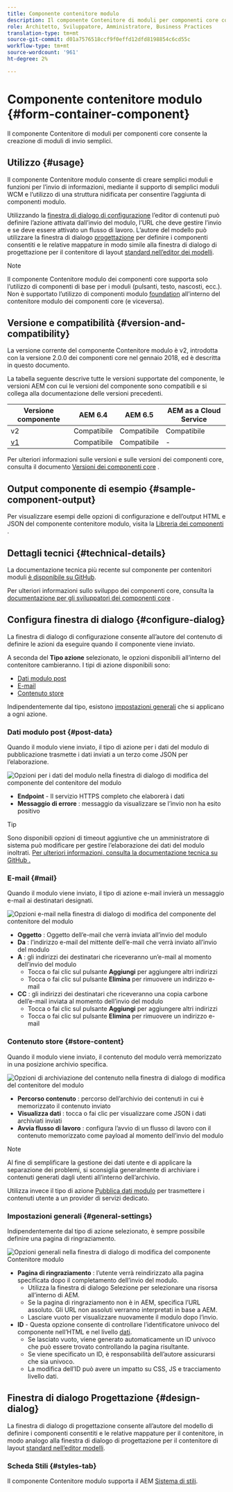 ```yaml
---
title: Componente contenitore modulo
description: Il componente Contenitore di moduli per componenti core consente la creazione di moduli di invio semplici.
role: Architetto, Sviluppatore, Amministratore, Business Practices
translation-type: tm+mt
source-git-commit: d01a7576518ccf9f0effd12dfd8198854c6cd55c
workflow-type: tm+mt
source-wordcount: '961'
ht-degree: 2%

---
```



# Componente contenitore modulo {#form-container-component}

Il componente Contenitore di moduli per componenti core consente la creazione di moduli di invio semplici.

## Utilizzo {#usage}

Il componente Contenitore modulo consente di creare semplici moduli e funzioni per l’invio di informazioni, mediante il supporto di semplici moduli WCM e l’utilizzo di una struttura nidificata per consentire l’aggiunta di componenti modulo.

Utilizzando la [finestra di dialogo di configurazione](#configure-dialog) l’editor di contenuti può definire l’azione attivata dall’invio del modulo, l’URL che deve gestire l’invio e se deve essere attivato un flusso di lavoro. L’autore del modello può utilizzare la finestra di dialogo [progettazione](#design-dialog) per definire i componenti consentiti e le relative mappature in modo simile alla finestra di dialogo di progettazione per il contenitore di layout [standard nell’editor dei modelli](https://docs.adobe.com/content/help/en/experience-manager-cloud-service/sites/authoring/features/templates.html).

>[!NOTE]
>
>Il componente Contenitore modulo dei componenti core supporta solo l’utilizzo di componenti di base per i moduli (pulsanti, testo, nascosti, ecc.). Non è supportato l’utilizzo di componenti modulo [foundation](https://docs.adobe.com/content/help/en/experience-manager-65/authoring/siteandpage/default-components-foundation.html) all’interno del contenitore modulo dei componenti core (e viceversa).

## Versione e compatibilità {#version-and-compatibility}

La versione corrente del componente Contenitore modulo è v2, introdotta con la versione 2.0.0 dei componenti core nel gennaio 2018, ed è descritta in questo documento.

La tabella seguente descrive tutte le versioni supportate del componente, le versioni AEM con cui le versioni del componente sono compatibili e si collega alla documentazione delle versioni precedenti.

| Versione componente | AEM 6.4 | AEM 6.5 | AEM as a Cloud Service |
|--- |--- |--- |---|
| v2 | Compatibile | Compatibile | Compatibile |
| [v1](/help/components/v1/form-container-v1.md) | Compatibile | Compatibile | - |

Per ulteriori informazioni sulle versioni e sulle versioni dei componenti core, consulta il documento [Versioni dei componenti core](/help/versions.md) .

## Output componente di esempio {#sample-component-output}

Per visualizzare esempi delle opzioni di configurazione e dell’output HTML e JSON del componente contenitore modulo, visita la [Libreria dei componenti](https://adobe.com/go/aem_cmp_library_form_container) .

## Dettagli tecnici {#technical-details}

La documentazione tecnica più recente sul componente per contenitori moduli [è disponibile su GitHub](https://adobe.com/go/aem_cmp_tech_form_container_v2).

Per ulteriori informazioni sullo sviluppo dei componenti core, consulta la [documentazione per gli sviluppatori dei componenti core](/help/developing/overview.md) .

## Configura finestra di dialogo {#configure-dialog}

La finestra di dialogo di configurazione consente all’autore del contenuto di definire le azioni da eseguire quando il componente viene inviato.

A seconda del **Tipo azione** selezionato, le opzioni disponibili all’interno del contenitore cambieranno. I tipi di azione disponibili sono:

* [Dati modulo post](#post-data)
* [E-mail](#mail)
* [Contenuto store](#store-content)

Indipendentemente dal tipo, esistono [impostazioni generali](#general-settings) che si applicano a ogni azione.

### Dati modulo post {#post-data}

Quando il modulo viene inviato, il tipo di azione per i dati del modulo di pubblicazione trasmette i dati inviati a un terzo come JSON per l’elaborazione.

![Opzioni per i dati del modulo nella finestra di dialogo di modifica del componente del contenitore del modulo](/help/assets/form-container-edit-post.png)

* **Endpoint**  - Il servizio HTTPS completo che elaborerà i dati
* **Messaggio di errore** : messaggio da visualizzare se l’invio non ha esito positivo

>[!TIP]
>Sono disponibili opzioni di timeout aggiuntive che un amministratore di sistema può modificare per gestire l’elaborazione dei dati del modulo inoltrati. [Per ulteriori informazioni, consulta la documentazione tecnica su GitHub .](https://github.com/adobe/aem-core-wcm-components/tree/master/content/src/content/jcr_root/apps/core/wcm/components/form/actions/rpc)

### E-mail {#mail}

Quando il modulo viene inviato, il tipo di azione e-mail invierà un messaggio e-mail ai destinatari designati.

![Opzioni e-mail nella finestra di dialogo di modifica del componente del contenitore del modulo](/help/assets/form-container-edit-mail.png)

* **Oggetto** : Oggetto dell’e-mail che verrà inviata all’invio del modulo
* **Da** : l’indirizzo e-mail del mittente dell’e-mail che verrà inviato all’invio del modulo
* **A** : gli indirizzi dei destinatari che riceveranno un’e-mail al momento dell’invio del modulo
   * Tocca o fai clic sul pulsante **Aggiungi** per aggiungere altri indirizzi
   * Tocca o fai clic sul pulsante **Elimina** per rimuovere un indirizzo e-mail
* **CC** : gli indirizzi dei destinatari che riceveranno una copia carbone dell’e-mail inviata al momento dell’invio del modulo
   * Tocca o fai clic sul pulsante **Aggiungi** per aggiungere altri indirizzi
   * Tocca o fai clic sul pulsante **Elimina** per rimuovere un indirizzo e-mail

### Contenuto store {#store-content}

Quando il modulo viene inviato, il contenuto del modulo verrà memorizzato in una posizione archivio specifica.

![Opzioni di archiviazione del contenuto nella finestra di dialogo di modifica del contenitore del modulo](/help/assets/form-container-edit-store.png)

* **Percorso contenuto** : percorso dell’archivio dei contenuti in cui è memorizzato il contenuto inviato
* **Visualizza dati** : tocca o fai clic per visualizzare come JSON i dati archiviati inviati
* **Avvia flusso di lavoro** : configura l’avvio di un flusso di lavoro con il contenuto memorizzato come payload al momento dell’invio del modulo

>[!NOTE]
>
>Al fine di semplificare la gestione dei dati utente e di applicare la separazione dei problemi, si sconsiglia generalmente di archiviare i contenuti generati dagli utenti all’interno dell’archivio.
>
>Utilizza invece il tipo di azione [Pubblica dati modulo](#post-data) per trasmettere i contenuti utente a un provider di servizi dedicato.

### Impostazioni generali {#general-settings}

Indipendentemente dal tipo di azione selezionato, è sempre possibile definire una pagina di ringraziamento.

![Opzioni generali nella finestra di dialogo di modifica del componente Contenitore modulo](/help/assets/form-container-edit-general.png)

* **Pagina di ringraziamento** : l’utente verrà reindirizzato alla pagina specificata dopo il completamento dell’invio del modulo.
   * Utilizza la finestra di dialogo Selezione per selezionare una risorsa all’interno di AEM.
   * Se la pagina di ringraziamento non è in AEM, specifica l’URL assoluto. Gli URL non assoluti verranno interpretati in base a AEM.
   * Lasciare vuoto per visualizzare nuovamente il modulo dopo l’invio.
* **ID**  - Questa opzione consente di controllare l’identificatore univoco del componente nell’HTML e nel livello  [dati](/help/developing/data-layer/overview.md).
   * Se lasciato vuoto, viene generato automaticamente un ID univoco che può essere trovato controllando la pagina risultante.
   * Se viene specificato un ID, è responsabilità dell’autore assicurarsi che sia univoco.
   * La modifica dell’ID può avere un impatto su CSS, JS e tracciamento livello dati.

## Finestra di dialogo Progettazione {#design-dialog}

La finestra di dialogo di progettazione consente all’autore del modello di definire i componenti consentiti e le relative mappature per il contenitore, in modo analogo alla finestra di dialogo di progettazione per il contenitore di layout [standard nell’editor modelli](https://docs.adobe.com/content/help/en/experience-manager-cloud-service/sites/authoring/features/templates.html).

### Scheda Stili {#styles-tab}

Il componente Contenitore modulo supporta il AEM [Sistema di stili](/help/get-started/authoring.md#component-styling).
